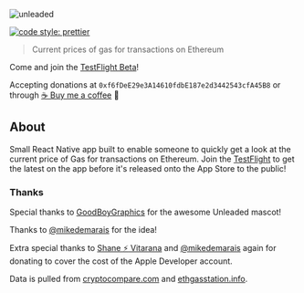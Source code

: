 ![unleaded](https://i.imgur.com/qWb9Yxp.png)

[![code style: prettier](https://img.shields.io/badge/code_style-prettier-ff69b4.svg?style=flat-square)](https://github.com/prettier/prettier)

> Current prices of gas for transactions on Ethereum

Come and join the [TestFlight Beta](https://testflight.apple.com/join/GSPyx2gW)!

Accepting donations at `0xf6fDeE29e3A14610fdbE187e2d3442543cfA45B8` or through [☕️ Buy me a coffee](https://www.buymeacoffee.com/jeff) 🙌

## About

Small React Native app built to enable someone to quickly get a look at the current price of Gas for transactions on Ethereum. Join the [TestFlight](https://testflight.apple.com/join/GSPyx2gW) to get the latest on the app before it's released onto the App Store to the public! 

### Thanks

Special thanks to [GoodBoyGraphics](https://twitter.com/GoodBoyGraphics) for the awesome Unleaded mascot!

Thanks to [@mikedemarais](https://twitter.com/mikedemarais) for the idea!

Extra special thanks to [Shane :zap: Vitarana](https://twitter.com/shanev) and [@mikedemarais](https://twitter.com/mikedemarais) again for donating to cover the cost of the Apple Developer account. 

Data is pulled from [cryptocompare.com](https://www.cryptocompare.com/) and [ethgasstation.info](https://ethgasstation.info/).

